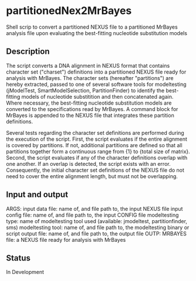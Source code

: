# partitionedNex2MrBayes

Shell scrip to convert a partitioned NEXUS file to a partitioned MrBayes analysis file upon evaluating the best-fitting nucleotide substitution models

## Description
The script converts a DNA alignment in NEXUS format that contains character set ("charset") definitions into a partitioned NEXUS file ready for analysis with MrBayes. The character sets (hereafter "partitions") are hereby extracted, passed to one of several software tools for modeltesting (jModelTest, SmartModelSelection, PartitionFinder) to identify the best-fitting models of nucleotide substitition and then concatenated again. Where necessary, the best-fitting nucleotide substitution models are converted to the specifications read by MrBayes. A command block for MrBayes is appended to the NEXUS file that integrates these partition definitions.

Several tests regarding the character set definitions are performed during the execution of the script. First, the script evaluates if the entire alignment is covered by partitions. If not, additional partitions are defined so that all partitions together form a continuous range from {1} to {total size of matrix}. Second, the script evaluates if any of the character definitions overlap with one another. If an overlap is detected, the script exists with an error. Consequently, the initial character set definitions of the NEXUS file do not need to cover the entire alignment length, but must not be overlapping.

## Input and output
ARGS:
    input data file:   name of, and file path to, the input NEXUS file
    input config file: name of, and file path to, the input CONFIG file
    modeltesting type: name of modeltesting tool used (available: jmodeltest, partitionfinder, sms)
    modeltesting tool: name of, and file path to, the modeltesting binary or script
    output file:       name of, and file path to, the output file
OUTP:
    MRBAYES file:      a NEXUS file ready for analysis with MrBayes

## Status
In Development
